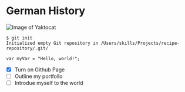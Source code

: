 # German History
![Image of Yaktocat](https://octodex.github.com/images/yaktocat.png)
```
$ git init
Initialized empty Git repository in /Users/skills/Projects/recipe-repository/.git/
```

```
var myVar = "Hello, world!";
```

- [x] Turn on Github Page
- [ ] Outline my portfollo
- [ ] Introdue myself to the world 
